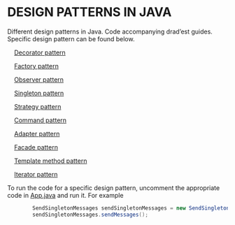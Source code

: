 # DESIGN PATTERNS IN JAVA

Different design patterns in Java. Code accompanying drad’est guides. Specific design pattern can be found below.

&nbsp;&nbsp;&nbsp;&nbsp;[Decorator pattern](https://github.com/dRadest/designpatterns/tree/master/src/main/java/com/dradest/designpatterns/decoratorpattern)

&nbsp;&nbsp;&nbsp;&nbsp;[Factory pattern](https://github.com/dRadest/designpatterns/tree/master/src/main/java/com/dradest/designpatterns/factorypattern)

&nbsp;&nbsp;&nbsp;&nbsp;[Observer pattern](https://github.com/dRadest/designpatterns/tree/master/src/main/java/com/dradest/designpatterns/observerpattern)

&nbsp;&nbsp;&nbsp;&nbsp;[Singleton pattern](https://github.com/dRadest/designpatterns/tree/master/src/main/java/com/dradest/designpatterns/singletonpattern)

&nbsp;&nbsp;&nbsp;&nbsp;[Strategy pattern](https://github.com/dRadest/designpatterns/tree/master/src/main/java/com/dradest/designpatterns/strategy)

&nbsp;&nbsp;&nbsp;&nbsp;[Command pattern](https://github.com/dRadest/designpatterns/tree/master/src/main/java/com/dradest/designpatterns/commandpattern)

&nbsp;&nbsp;&nbsp;&nbsp;[Adapter pattern](https://github.com/dRadest/designpatterns/tree/master/src/main/java/com/dradest/designpatterns/adapterpattern)

&nbsp;&nbsp;&nbsp;&nbsp;[Facade pattern](https://github.com/dRadest/designpatterns/tree/master/src/main/java/com/dradest/designpatterns/facadepattern)

&nbsp;&nbsp;&nbsp;&nbsp;[Template method pattern](https://github.com/dRadest/designpatterns/tree/master/src/main/java/com/dradest/designpatterns/templatemethod)

&nbsp;&nbsp;&nbsp;&nbsp;[Iterator pattern](https://github.com/dRadest/designpatterns/tree/master/src/main/java/com/dradest/designpatterns/iteratorpattern)

To run the code for a specific design pattern, uncomment the appropriate code in [App.java](https://github.com/dRadest/designpatterns/blob/master/src/main/java/com/dradest/designpatterns/App.java) and run it. For example


```java
        SendSingletonMessages sendSingletonMessages = new SendSingletonMessages();
        sendSingletonMessages.sendMessages();
```

